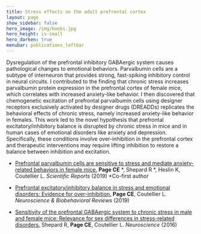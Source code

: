 ```yaml
---
title: Stress effects on the adult prefrontal cortex
layout: page
show_sidebar: false
hero_image: /img/books.jpg
hero_height: is-small
hero_darken: true
menubar: publications_leftbar
---
```


Dysregulation of the prefrontal inhibitory GABAergic system causes pathological changes to emotional behaviors. Parvalbumin cells are a subtype of interneuron that provides strong, fast-spiking inhibitory control in neural circuits. I contributed to the finding that chronic stress increases parvalbumin protein expression in the prefrontal cortex of female mice, which correlates with increased anxiety-like behavior. I then discovered that chemogenetic excitation of prefrontal parvalbumin cells using designer receptors exclusively activated by designer drugs (DREADDs) replicates the behavioral effects of chronic stress, namely increased anxiety-like behavior in females. This work led to the novel hypothesis that prefrontal excitatory/inhibitory balance is disrupted by chronic stress in mice and in human cases of emotional disorders like anxiety and depression. Specifically, these conditions involve over-inhibition in the prefrontal cortex and therapeutic interventions may require lifting inhibition to restore a balance between inhibition and excitation.

* [Prefrontal parvalbumin cells are sensitive to stress and mediate anxiety-related behaviors in female mice.](https://pubmed.ncbi.nlm.nih.gov/31875035) **Page CE** *, Shepard R *, Heslin K, Coutellier L. _Scientific Reports_ (2019) *Co-first author

* [Prefrontal excitatory/inhibitory balance in stress and emotional disorders: Evidence for over-inhibition.](https://www.ncbi.nlm.nih.gov/pubmed/31377218) **Page CE**, Coutellier L. _Neuroscience & Biobehavioral Reviews_ (2019)

* [Sensitivity of the prefrontal GABAergic system to chronic stress in male and female mice: Relevance for sex differences in stress-related disorders.](https://www.ncbi.nlm.nih.gov/pubmed/27365172) Shepard R, **Page CE**, Coutellier L. _Neuroscience_ (2016)